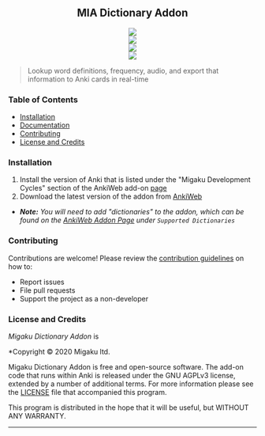 <h2 align="center">MIA Dictionary Addon</h2>

<p align="center">
<a title="Rate on AnkiWeb" href="https://ankiweb.net/shared/info/1655992655"><img src="https://glutanimate.com/logos/ankiweb-rate.svg"></a>
<a title="License: GNU AGPLv3" href="https://github.com/migaku-official/Migaku-Dictionary-Addon/blob/master/README.md><img  src="https://img.shields.io/badge/license-GNU AGPLv3-green.svg"></a>
<br>
<a title="Support us on Patreon" href="https://www.patreon.com/Migaku"><img src="https://img.shields.io/badge/patreon-support-orange.svg"></a>
<br>
<a title="Subscribe to Immerse with Migaku" href="https://www.youtube.com/c/ImmerseWithYoga"><img src="https://img.shields.io/badge/YouTube-Immerse%20with%20Yoga-red"></a>
<br>
<a title="Follow us on Twitter" href="https://twitter.com/Migaku_Yoga"><img src="https://img.shields.io/badge/Twitter-Immerse%20with%20Yoga-blue"></a>
</p>

>Lookup word definitions, frequency, audio, and export that information to Anki cards in real-time

### Table of Contents

- [Installation](#installation)
- [Documentation](#documentation)
- [Contributing](#contributing)
- [License and Credits](#license-and-credits)

### Installation

1. Install the version of Anki that is listed under the "Migaku Development Cycles" section of the AnkiWeb add-on [page](https://ankiweb.net/shared/info/1655992655)
2. Download the latest version of the addon from [AnkiWeb](https://ankiweb.net/shared/info/1655992655)
  - _**Note:** You will need to add "dictionaries" to the addon, which can be found on the [AnkiWeb Addon Page](https://ankiweb.net/shared/info/1655992655) under `Supported Dictionaries`_

### Contributing

Contributions are welcome! Please review the [contribution guidelines](./.github/CONTRIBUTING.md) on how to:

- Report issues
- File pull requests
- Support the project as a non-developer

### License and Credits

*Migaku Dictionary Addon* is

*Copyright © 2020 Migaku ltd.

Migaku Dictionary Addon is free and open-source software. The add-on code that runs within Anki is released under the GNU AGPLv3 license, extended by a number of additional terms. For more information please see the [LICENSE](https://github.com/migaku-official/Migaku-Dictionary-Addon/blob/master/README.md) file that accompanied this program.

This program is distributed in the hope that it will be useful, but WITHOUT ANY WARRANTY.

----
